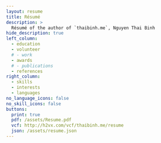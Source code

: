```yaml
---
layout: resume
title: Résumé
description: >
  Résumé of the author of `thaibinh.me`, Nguyen Thai Binh
hide_description: true
left_column:
  - education
  - volunteer
  # - work
  - awards
  # - publications
  - references
right_column:
  - skills
  - interests
  - languages
no_language_icons: false
no_skill_icons: false
buttons:
  print: true
  pdf: /assets/Resume.pdf
  vcf: http://h2vx.com/vcf/thaibinh.me/resume
  json: /assets/resume.json
---
```

